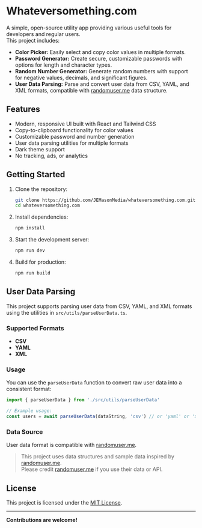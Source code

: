# Whateversomething.com

A simple, open-source utility app providing various useful tools for developers and regular users.  
This project includes:

- **Color Picker:** Easily select and copy color values in multiple formats.
- **Password Generator:** Create secure, customizable passwords with options for length and character types.
- **Random Number Generator:** Generate random numbers with support for negative values, decimals, and significant figures.
- **User Data Parsing:** Parse and convert user data from CSV, YAML, and XML formats, compatible with [randomuser.me](https://randomuser.me/) data structure.

## Features

- Modern, responsive UI built with React and Tailwind CSS
- Copy-to-clipboard functionality for color values
- Customizable password and number generation
- User data parsing utilities for multiple formats
- Dark theme support
- No tracking, ads, or analytics

## Getting Started

1. Clone the repository:

   ```sh
   git clone https://github.com/JEMasonMedia/whateversomething.com.git
   cd whateversomething.com
   ```

2. Install dependencies:

   ```sh
   npm install
   ```

3. Start the development server:

   ```sh
   npm run dev
   ```

4. Build for production:

   ```sh
   npm run build
   ```

## User Data Parsing

This project supports parsing user data from CSV, YAML, and XML formats using the utilities in `src/utils/parseUserData.ts`.

### Supported Formats

- **CSV**
- **YAML**
- **XML**

### Usage

You can use the `parseUserData` function to convert raw user data into a consistent format:

```typescript
import { parseUserData } from './src/utils/parseUserData'

// Example usage:
const users = await parseUserData(dataString, 'csv') // or 'yaml' or 'xml'
```

### Data Source

User data format is compatible with [randomuser.me](https://randomuser.me/).

> This project uses data structures and sample data inspired by [randomuser.me](https://randomuser.me/).  
> Please credit [randomuser.me](https://randomuser.me/) if you use their data or API.

## License

This project is licensed under the [MIT License](./LICENSE).

---

**Contributions are welcome!**
